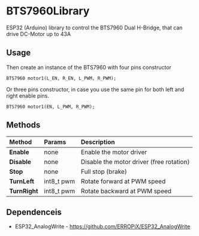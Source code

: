 # BTS7960Library
ESP32 (Arduino) library to control the BTS7960 Dual H-Bridge, that can drive DC-Motor up to 43A

## Usage
Then create an instance of the BTS7960 with four pins constructor
```
BTS7960 motor1(L_EN, R_EN, L_PWM, R_PWM);
```

Or three pins constructor, in case you use the same pin for both left and right enable pins.
```
BTS7960 motor1(EN, L_PWM, R_PWM);
```

## Methods

|Method | Params  | Description
| :----- | :---------- | :------
|**Enable** |   none | Enable the motor driver
|**Disable** |  none | Disable the motor driver (free rotation)
|**Stop** |     none  | Full stop (brake)
|**TurnLeft** | int8_t pwm  | Rotate forward at PWM speed
|**TurnRight** | int8_t pwm  | Rotate backward at PWM speed

## Dependenceis
 - ESP32_AnalogWrite - https://github.com/ERROPiX/ESP32_AnalogWrite

